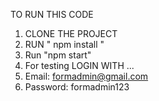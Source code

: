 TO RUN THIS CODE
1. CLONE THE PROJECT
2.    RUN " npm install "
3. Run "npm start"
4. For testing LOGIN WITH ...
5. Email: formadmin@gmail.com
6. Password: formadmin123
